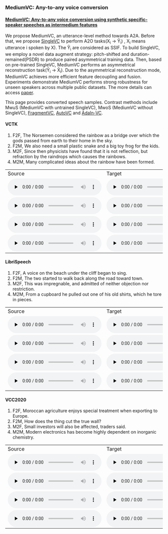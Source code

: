 ### MediumVC: Any-to-any voice conversion
#### [MediumVC: Any-to-any voice conversion using synthetic specific-speaker speeches as intermedium features](https://arxiv.org/abs/2110.02500)
We propose MediumVC, an utterance-level method towards A2A. Before that, we propose [SingleVC](https://github.com/BrightGu/SingleVC) to perform A2O tasks(X<sub>i</sub> → Ŷ<sub>i</sub>) , X<sub>i</sub> means utterance i spoken by X). The Ŷ<sub>i</sub> are considered as SSIF. To build SingleVC, we employ a novel data augment strategy: pitch-shifted and duration-remained(PSDR) to produce paired asymmetrical training data. Then, based on pre-trained SingleVC, MediumVC performs an asymmetrical reconstruction task(Ŷ<sub>i</sub> → X̂<sub>i</sub>). Due to the asymmetrical reconstruction mode, MediumVC achieves more efficient feature decoupling and fusion. Experiments demonstrate MediumVC performs strong robustness for unseen speakers across multiple public datasets. The more details can access [paper](https://arxiv.org/abs/2110.02500).

This page provides converted speech samples. Contrast methods include MwuS (MediumVC with untrained SingleVC), MwoS (MediumVC without SingleVC), [FragmentVC](https://github.com/yistLin/FragmentVC), [AutoVC](https://github.com/auspicious3000/autovc) and [AdaIn-VC](https://github.com/jjery2243542/adaptive_voice_conversion). 

#### VCTK
1. F2F, The Norsemen considered the rainbow as a bridge over which the gods passed from earth to their home in the sky.
2. F2M, We also need a small plastic snake and a big toy frog for the kids. 
3. M2F, Since then physicists have found that it is not reflection, but refraction by the raindrops which causes the rainbows. 
4. M2M, Many complicated ideas about the rainbow have been formed.

<table>
   <tr>
      <td>Source</td>
      <td>Target</td>
      <td>MediumVC</td>
      <td>MwuS</td>
      <td>MwoS</td>
      <td>FragmentVC</td>
      <td>AutoVC</td>
      <td>AdaIn-VC</td>
   </tr>
   <tr>
      <td><audio id="audio" controls="" preload="none"> <source id="V1_s" src="converted_samples/VCTK/V1/1_src_fp240_016.wav"> </audio></td>
      <td><audio id="audio" controls="" preload="none"> <source id="V1_t" src="converted_samples/VCTK/V1/1_tar_fp231_018.wav"> </audio></td>
      <td><audio id="audio" controls="" preload="none"> <source id="V1_A" src="converted_samples/VCTK/V1/A_MediumVC.wav"> </audio></td>
      <td><audio id="audio" controls="" preload="none"> <source id="V1_B" src="converted_samples/VCTK/V1/B_M_WU_S.wav"> </audio></td>
      <td><audio id="audio" controls="" preload="none"> <source id="V1_C" src="converted_samples/VCTK/V1/C_M_WO_S.wav"> </audio></td>
      <td><audio id="audio" controls="" preload="none"> <source id="V1_D" src="converted_samples/VCTK/V1/D_FragmentVC.wav"> </audio></td>
      <td><audio id="audio" controls="" preload="none"> <source id="V1_E" src="converted_samples/VCTK/V1/E_AutoVC.wav"> </audio></td>
      <td><audio id="audio" controls="" preload="none"> <source id="V1_F" src="converted_samples/VCTK/V1/F_AdaIN-VC.wav"> </audio></td>
   </tr>
   <tr>
      <td><audio id="audio" controls="" preload="none"> <source id="V8_s" src="converted_samples/VCTK/V8/8_src_fp231_004.wav"> </audio></td>
      <td><audio id="audio" controls="" preload="none"> <source id="V8_t" src="converted_samples/VCTK/V8/8_tar_mp275_004.wav"> </audio></td>
      <td><audio id="audio" controls="" preload="none"> <source id="V8_A" src="converted_samples/VCTK/V8/A_MediumVC.wav"> </audio></td>
      <td><audio id="audio" controls="" preload="none"> <source id="V8_B" src="converted_samples/VCTK/V8/B_M_WU_S.wav"> </audio></td>
      <td><audio id="audio" controls="" preload="none"> <source id="V8_C" src="converted_samples/VCTK/V8/C_M_WO_S.wav"> </audio></td>
      <td><audio id="audio" controls="" preload="none"> <source id="V8_D" src="converted_samples/VCTK/V8/D_FragmentVC.wav"> </audio></td>
      <td><audio id="audio" controls="" preload="none"> <source id="V8_E" src="converted_samples/VCTK/V8/E_AutoVC.wav"> </audio></td>
      <td><audio id="audio" controls="" preload="none"> <source id="V8_F" src="converted_samples/VCTK/V8/F_AdaIN-VC.wav"> </audio></td>
   </tr>
   <tr>
      <td><audio id="audio" controls="" preload="none"> <source id="V14_s" src="converted_samples/VCTK/V14/14_src_mp275_019.wav"> </audio></td>
      <td><audio id="audio" controls="" preload="none"> <source id="V14_t" src="converted_samples/VCTK/V14/14_tar_fp231_006.wav"> </audio></td>
      <td><audio id="audio" controls="" preload="none"> <source id="V14_A" src="converted_samples/VCTK/V14/A_MediumVC.wav"> </audio></td>
      <td><audio id="audio" controls="" preload="none"> <source id="V14_B" src="converted_samples/VCTK/V14/B_M_WU_S.wav"> </audio></td>
      <td><audio id="audio" controls="" preload="none"> <source id="V14_C" src="converted_samples/VCTK/V14/C_M_WO_S.wav"> </audio></td>
      <td><audio id="audio" controls="" preload="none"> <source id="V14_D" src="converted_samples/VCTK/V14/D_FragmentVC.wav"> </audio></td>
      <td><audio id="audio" controls="" preload="none"> <source id="V14_E" src="converted_samples/VCTK/V14/E_AutoVC.wav"> </audio></td>
      <td><audio id="audio" controls="" preload="none"> <source id="V14_F" src="converted_samples/VCTK/V14/F_AdaIN-VC.wav"> </audio></td>
   </tr>
   <tr>
      <td><audio id="audio" controls="" preload="none"> <source id="V19_s" src="converted_samples/VCTK/V19/19_src_mp275_020.wav"> </audio></td>
      <td><audio id="audio" controls="" preload="none"> <source id="V19_t" src="converted_samples/VCTK/V19/19_tar_mp226_009.wav"> </audio></td>
      <td><audio id="audio" controls="" preload="none"> <source id="V19_A" src="converted_samples/VCTK/V19/A_MediumVC.wav"> </audio></td>
      <td><audio id="audio" controls="" preload="none"> <source id="V19_B" src="converted_samples/VCTK/V19/B_M_WU_S.wav"> </audio></td>
      <td><audio id="audio" controls="" preload="none"> <source id="V19_C" src="converted_samples/VCTK/V19/C_M_WO_S.wav"> </audio></td>
      <td><audio id="audio" controls="" preload="none"> <source id="V19_D" src="converted_samples/VCTK/V19/D_FragmentVC.wav"> </audio></td>
      <td><audio id="audio" controls="" preload="none"> <source id="V19_E" src="converted_samples/VCTK/V19/E_AutoVC.wav"> </audio></td>
      <td><audio id="audio" controls="" preload="none"> <source id="V19_F" src="converted_samples/VCTK/V19/F_AdaIN-VC.wav"> </audio></td>
   </tr>
   
</table>

#### LibriSpeech
1. F2F, A voice on the beach under the cliff began to sing.
2. F2M, The two started to walk back along the road toward town.
3. M2F, This was impregnable, and admitted of neither objection nor restriction.
4. M2M, From a cupboard he pulled out one of his old shirts, which he tore in pieces.

<table>
   <tr>
      <td>Source</td>
      <td>Target</td>
      <td>MediumVC</td>
      <td>MwuS</td>
      <td>MwoS</td>
      <td>FragmentVC</td>
      <td>AutoVC</td>
      <td>AdaIn-VC</td>
   </tr>
   <tr>
      <td><audio id="audio" controls="" preload="none"> <source id="L2_s" src="converted_samples/LibriSpeech/L2/2_src_f1093_132891_000015_000000.wav"> </audio></td>
      <td><audio id="audio" controls="" preload="none"> <source id="L2_t" src="converted_samples/LibriSpeech/L2/2_tar_f1060_134451_000005_000002.wav"> </audio></td>
      <td><audio id="audio" controls="" preload="none"> <source id="L2_A" src="converted_samples/LibriSpeech/L2/A_MediumVC.wav"> </audio></td>
      <td><audio id="audio" controls="" preload="none"> <source id="L2_B" src="converted_samples/LibriSpeech/L2/B_M_WU_S.wav"> </audio></td>
      <td><audio id="audio" controls="" preload="none"> <source id="L2_C" src="converted_samples/LibriSpeech/L2/C_M_WO_S.wav"> </audio></td>
      <td><audio id="audio" controls="" preload="none"> <source id="L2_D" src="converted_samples/LibriSpeech/L2/D_FragmentVC.wav"> </audio></td>
      <td><audio id="audio" controls="" preload="none"> <source id="L2_E" src="converted_samples/LibriSpeech/L2/E_AutoVC.wav"> </audio></td>
      <td><audio id="audio" controls="" preload="none"> <source id="L2_F" src="converted_samples/LibriSpeech/L2/F_AdaIN-VC.wav"> </audio></td>
   </tr>
   <tr>
      <td><audio id="audio" controls="" preload="none"> <source id="L3_s"  src="converted_samples/LibriSpeech/L3/3_src_f1060_134451_000011_000002.wav"> </audio></td>
      <td><audio id="audio" controls="" preload="none"> <source id="L3_t" src="converted_samples/LibriSpeech/L3/3_tar_m1025_92814_000029_000002.wav"> </audio></td>
      <td><audio id="audio" controls="" preload="none"> <source id="L3_A" src="converted_samples/LibriSpeech/L3/A_MediumVC.wav"> </audio></td>
      <td><audio id="audio" controls="" preload="none"> <source id="L3_B" src="converted_samples/LibriSpeech/L3/B_M_WU_S.wav"> </audio></td>
      <td><audio id="audio" controls="" preload="none"> <source id="L3_C" src="converted_samples/LibriSpeech/L3/C_M_WO_S.wav"> </audio></td>
      <td><audio id="audio" controls="" preload="none"> <source id="L3_D" src="converted_samples/LibriSpeech/L3/D_FragmentVC.wav"> </audio></td>
      <td><audio id="audio" controls="" preload="none"> <source id="L3_E" src="converted_samples/LibriSpeech/L3/E_AutoVC.wav"> </audio></td>
      <td><audio id="audio" controls="" preload="none"> <source id="L3_F" src="converted_samples/LibriSpeech/L3/F_AdaIN-VC.wav"> </audio></td>
   </tr>
   <tr>
      <td><audio id="audio" controls="" preload="none"> <source id="L8_s"  src="converted_samples/LibriSpeech/L8/8_src_m1365_134830_000055_000001.wav"> </audio></td>
      <td><audio id="audio" controls="" preload="none"> <source id="L8_t" src="converted_samples/LibriSpeech/L8/8_tar_f1060_134451_000017_000006.wav"> </audio></td>
      <td><audio id="audio" controls="" preload="none"> <source id="L8_A" src="converted_samples/LibriSpeech/L8/A_MediumVC.wav"> </audio></td>
      <td><audio id="audio" controls="" preload="none"> <source id="L8_B" src="converted_samples/LibriSpeech/L8/B_M_WU_S.wav"> </audio></td>
      <td><audio id="audio" controls="" preload="none"> <source id="L8_C" src="converted_samples/LibriSpeech/L8/C_M_WO_S.wav"> </audio></td>
      <td><audio id="audio" controls="" preload="none"> <source id="L8_D" src="converted_samples/LibriSpeech/L8/D_FragmentVC.wav"> </audio></td>
      <td><audio id="audio" controls="" preload="none"> <source id="L8_E" src="converted_samples/LibriSpeech/L8/E_AutoVC.wav"> </audio></td>
      <td><audio id="audio" controls="" preload="none"> <source id="L8_F" src="converted_samples/LibriSpeech/L8/F_AdaIN-VC.wav"> </audio></td>
   </tr>
   <tr>
      <td><audio id="audio" controls="" preload="none"> <source id="L11_s"  src="converted_samples/LibriSpeech/L11/11_src_m1365_134830_000029_000001.wav"> </audio></td>
      <td><audio id="audio" controls="" preload="none"> <source id="L11_t" src="converted_samples/LibriSpeech/L11/11_tar_m1313_135020_000031_000000.wav"> </audio></td>
      <td><audio id="audio" controls="" preload="none"> <source id="L11_A" src="converted_samples/LibriSpeech/L11/A_MediumVC.wav"> </audio></td>
      <td><audio id="audio" controls="" preload="none"> <source id="L11_B" src="converted_samples/LibriSpeech/L11/B_M_WU_S.wav"> </audio></td>
      <td><audio id="audio" controls="" preload="none"> <source id="L11_C" src="converted_samples/LibriSpeech/L11/C_M_WO_S.wav"> </audio></td>
      <td><audio id="audio" controls="" preload="none"> <source id="L11_D" src="converted_samples/LibriSpeech/L11/D_FragmentVC.wav"> </audio></td>
      <td><audio id="audio" controls="" preload="none"> <source id="L11_E" src="converted_samples/LibriSpeech/L11/E_AutoVC.wav"> </audio></td>
      <td><audio id="audio" controls="" preload="none"> <source id="L11_F" src="converted_samples/LibriSpeech/L11/F_AdaIN-VC.wav"> </audio></td>
   </tr>
</table>

#### VCC2020
1. F2F, Moroccan agriculture enjoys special treatment when exporting to Europe.
2. F2M, How does the thing cut the true wall?
3. M2F, Small investors will also be affected, traders said.
4. M2M, Modern electronics has become highly dependent on inorganic chemistry.
<table>
   <tr>
      <td>Source</td>
      <td>Target</td>
      <td>MediumVC</td>
      <td>MwuS</td>
      <td>MwoS</td>
      <td>FragmentVC</td>
      <td>AutoVC</td>
      <td>AdaIn-VC</td>
   </tr>
   <tr>
      <td><audio id="audio" controls="" preload="none"> <source id="C14_s" src="converted_samples/VCC/C14/14_src_SEF2_E10051.wav"> </audio></td>
      <td><audio id="audio" controls="" preload="none"> <source id="C14_t" src="converted_samples/VCC/C14/14_tar_TEF1_E10054.wav"> </audio></td>
      <td><audio id="audio" controls="" preload="none"> <source id="C14_A" src="converted_samples/VCC/C14/A_MediumVC.wav"> </audio></td>
      <td><audio id="audio" controls="" preload="none"> <source id="C14_B" src="converted_samples/VCC/C14/B_M_WU_S.wav"> </audio></td>
      <td><audio id="audio" controls="" preload="none"> <source id="C14_C" src="converted_samples/VCC/C14/C_M_WO_S.wav"> </audio></td>
      <td><audio id="audio" controls="" preload="none"> <source id="C14_D" src="converted_samples/VCC/C14/D_FragmentVC.wav"> </audio></td>
      <td><audio id="audio" controls="" preload="none"> <source id="C14_E" src="converted_samples/VCC/C14/E_AutoVC.wav"> </audio></td>
      <td><audio id="audio" controls="" preload="none"> <source id="C14_F" src="converted_samples/VCC/C14/F_AdaIN-VC.wav"> </audio></td>
   </tr>
   <tr>
      <td><audio id="audio" controls="" preload="none"> <source id="C1_s" src="converted_samples/VCC/C1/1_src_SEF2_E10043.wav"> </audio></td>
      <td><audio id="audio" controls="" preload="none"> <source id="C1_t" src="converted_samples/VCC/C1/1_tar_TEM1_E10054.wav"> </audio></td>
      <td><audio id="audio" controls="" preload="none"> <source id="C1_A" src="converted_samples/VCC/C1/A_MediumVC.wav"> </audio></td>
      <td><audio id="audio" controls="" preload="none"> <source id="C1_B" src="converted_samples/VCC/C1/B_M_WU_S.wav"> </audio></td>
      <td><audio id="audio" controls="" preload="none"> <source id="C1_C" src="converted_samples/VCC/C1/C_M_WO_S.wav"> </audio></td>
      <td><audio id="audio" controls="" preload="none"> <source id="C1_D" src="converted_samples/VCC/C1/D_FragmentVC.wav"> </audio></td>
      <td><audio id="audio" controls="" preload="none"> <source id="C1_E" src="converted_samples/VCC/C1/E_AutoVC.wav"> </audio></td>
      <td><audio id="audio" controls="" preload="none"> <source id="C1_F" src="converted_samples/VCC/C1/F_AdaIN-VC.wav"> </audio></td>
   </tr>
   <tr>
      <td><audio id="audio" controls="" preload="none"> <source id="C6_s" src="converted_samples/VCC/C6/6_src_SEM1_E10059.wav"> </audio></td>
      <td><audio id="audio" controls="" preload="none"> <source id="C6_t" src="converted_samples/VCC/C6/6_tar_SEF1_E10057.wav"> </audio></td>
      <td><audio id="audio" controls="" preload="none"> <source id="C6_A" src="converted_samples/VCC/C6/A_MediumVC.wav"> </audio></td>
      <td> <audio id="audio" controls="" preload="none"> <source id="C6_B" src="converted_samples/VCC/C6/B_M_WU_S.wav"> </audio></td>
      <td><audio id="audio" controls="" preload="none"> <source id="C6_C" src="converted_samples/VCC/C6/C_M_WO_S.wav"> </audio></td>
      <td><audio id="audio" controls="" preload="none"> <source id="C6_D" src="converted_samples/VCC/C6/D_FragmentVC.wav"> </audio></td>
      <td><audio id="audio" controls="" preload="none"> <source id="C6_E" src="converted_samples/VCC/C6/E_AutoVC.wav"> </audio></td>
      <td><audio id="audio" controls="" preload="none"> <source id="C6_F" src="converted_samples/VCC/C6/F_AdaIN-VC.wav"> </audio></td>
   </tr>
   <tr>
      <td><audio id="audio" controls="" preload="none"> <source id="C13_s" src="converted_samples/VCC/C13/13_src_SEM1_E10056.wav"> </audio></td>
      <td><audio id="audio" controls="" preload="none"> <source id="C13_t" src="converted_samples/VCC/C13/13_tar_TEM2_E20004.wav"> </audio></td>
      <td><audio id="audio" controls="" preload="none"> <source id="C13_A" src="converted_samples/VCC/C13/A_MediumVC.wav"> </audio></td>
      <td><audio id="audio" controls="" preload="none"> <source id="C13_B" src="converted_samples/VCC/C13/B_M_WU_S.wav"> </audio></td>
      <td><audio id="audio" controls="" preload="none"> <source id="C13_C" src="converted_samples/VCC/C13/C_M_WO_S.wav"> </audio></td>
      <td><audio id="audio" controls="" preload="none"> <source id="C13_D" src="converted_samples/VCC/C13/D_FragmentVC.wav"> </audio></td>
      <td><audio id="audio" controls="" preload="none"> <source id="C13_E" src="converted_samples/VCC/C13/E_AutoVC.wav"> </audio></td>
      <td><audio id="audio" controls="" preload="none"> <source id="C13_F" src="converted_samples/VCC/C13/F_AdaIN-VC.wav"> </audio></td>
   </tr>
</table>
